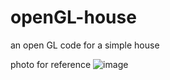 # openGL-house
an open GL code for a simple house 

photo for reference 
![image](https://user-images.githubusercontent.com/95551889/176719117-57b7ea6b-44c8-4878-9230-07f091b1a303.png)
